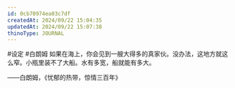 ```yaml
---
id: 0cb70974ea03c7df
createdAt: 2024/09/22 15:04:35
updatedAt: 2024/09/22 15:07:38
thinoType: JOURNAL
---
```

#设定 #白朗姆 如果在海上，你会见到一艘大得多的真家伙。没办法，这地方就这么窄。小瓶里装不了大船。水有多宽，船就能有多大。

——白朗姆，《忧郁的热带，惊情三百年》